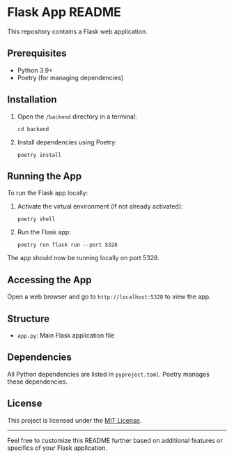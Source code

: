 # Flask App README

This repository contains a Flask web application.

## Prerequisites

- Python 3.9+
- Poetry (for managing dependencies)

## Installation

1. Open the `/backend` directory in a terminal:

   ```
   cd backend
   ```

2. Install dependencies using Poetry:
   ```
   poetry install
   ```

## Running the App

To run the Flask app locally:

1. Activate the virtual environment (if not already activated):

   ```
   poetry shell
   ```

2. Run the Flask app:
   ```
   poetry run flask run --port 5328
   ```

The app should now be running locally on port 5328.

## Accessing the App

Open a web browser and go to `http://localhost:5328` to view the app.

## Structure

- `app.py`: Main Flask application file

## Dependencies

All Python dependencies are listed in `pyproject.toml`. Poetry manages these dependencies.

## License

This project is licensed under the [MIT License](LICENSE).

---

Feel free to customize this README further based on additional features or specifics of your Flask application.
